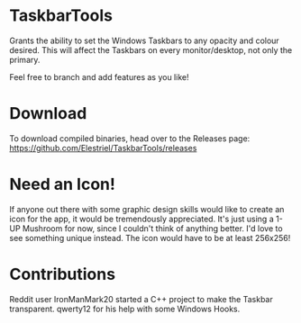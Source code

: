 # TaskbarTools
Grants the ability to set the Windows Taskbars to any opacity and colour desired. This will affect the Taskbars on every monitor/desktop, not only the primary.

Feel free to branch and add features as you like!

# Download
To download compiled binaries, head over to the Releases page: https://github.com/Elestriel/TaskbarTools/releases

# Need an Icon!
If anyone out there with some graphic design skills would like to create an icon for the app, it would be tremendously appreciated. It's just using a 1-UP Mushroom for now, since I couldn't think of anything better. I'd love to see something unique instead. The icon would have to be at least 256x256!

# Contributions
Reddit user IronManMark20 started a C++ project to make the Taskbar transparent.
qwerty12 for his help with some Windows Hooks.
